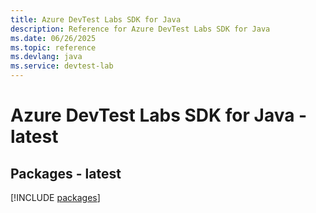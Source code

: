 ```yaml
---
title: Azure DevTest Labs SDK for Java
description: Reference for Azure DevTest Labs SDK for Java
ms.date: 06/26/2025
ms.topic: reference
ms.devlang: java
ms.service: devtest-lab
---
```

# Azure DevTest Labs SDK for Java - latest
## Packages - latest
[!INCLUDE [packages](devtest-labs-index.md)]